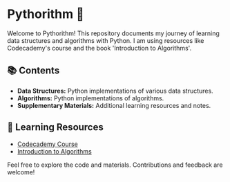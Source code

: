 # Pythorithm 🐍

Welcome to Pythorithm! This repository documents my journey of learning data structures and algorithms with Python. I am using resources like Codecademy's course and the book 'Introduction to Algorithms'.

## 📚 Contents

- **Data Structures:** Python implementations of various data structures.
- **Algorithms:** Python implementations of algorithms.
- **Supplementary Materials:** Additional learning resources and notes.

## 🔗 Learning Resources

- [Codecademy Course](https://www.codecademy.com/learn/learn-data-structures-and-algorithms-with-python)
- [Introduction to Algorithms](https://mitpress.mit.edu/books/introduction-algorithms-third-edition)

Feel free to explore the code and materials. Contributions and feedback are welcome!
